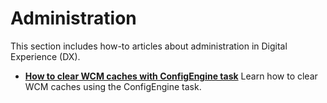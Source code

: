 # Administration

This section includes how-to articles about administration in Digital Experience (DX).

- **[How to clear WCM caches with ConfigEngine task](./ClearWCMCaches.md)**
Learn how to clear WCM caches using the ConfigEngine task.
